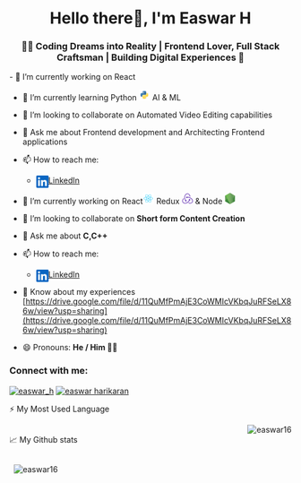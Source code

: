 
<h1 align="center">Hello there👋, I'm Easwar H</h1>
<h3 align="center">👨‍💻 Coding Dreams into Reality | Frontend Lover, Full Stack Craftsman | Building Digital Experiences 🌟</h3>
- 🔭 I’m currently working on React 

- 🌱 I’m currently learning Python <code><img height="20" src="https://raw.githubusercontent.com/github/explore/80688e429a7d4ef2fca1e82350fe8e3517d3494d/topics/python/python.png"></code> AI & ML
- 👯 I’m looking to collaborate on Automated Video Editing capabilities
- 💬 Ask me about Frontend development and Architecting Frontend applications
- 📫 How to reach me:
  - <a href="https://www.linkedin.com/in/sbmadhav/"> LinkedIn <img align="left" alt="Madhav's LinkedIn" width="22px" src="linkedin.svg" /></a>

- 🔭 I’m currently working on React<code><img height="20" src="https://raw.githubusercontent.com/github/explore/80688e429a7d4ef2fca1e82350fe8e3517d3494d/topics/react/react.png"></code> Redux <code><img height="20" src="https://raw.githubusercontent.com/github/explore/80688e429a7d4ef2fca1e82350fe8e3517d3494d/topics/redux/redux.png"></code> 
& Node <code><img height="20" src="https://raw.githubusercontent.com/github/explore/80688e429a7d4ef2fca1e82350fe8e3517d3494d/topics/nodejs/nodejs.png"></code> 

- 👯 I’m looking to collaborate on **Short form Content Creation**

- 💬 Ask me about **C,C++**

- 📫 How to reach me:
  - <a href="https://www.linkedin.com/in/easwar-harikaran-07764321b/"> LinkedIn <img align="left" alt="Easwar's LinkedIn" width="22px" src="linkedin.svg" /></a>

- 📄 Know about my experiences [https://drive.google.com/file/d/11QuMfPmAjE3CoWMIcVKbqJuRFSeLX86w/view?usp=sharing](https://drive.google.com/file/d/11QuMfPmAjE3CoWMIcVKbqJuRFSeLX86w/view?usp=sharing)

- 😄 Pronouns: **He / Him 👨‍💼**

<h3 align="left">Connect with me:</h3>
<p align="left">
<a href="https://twitter.com/easwar_h" target="blank"><img align="center" src="https://raw.githubusercontent.com/rahuldkjain/github-profile-readme-generator/master/src/images/icons/Social/twitter.svg" alt="easwar_h" height="30" width="40" /></a>
<a href="https://linkedin.com/in/easwar harikaran" target="blank"><img align="center" src="https://raw.githubusercontent.com/rahuldkjain/github-profile-readme-generator/master/src/images/icons/Social/linked-in-alt.svg" alt="easwar harikaran" height="30" width="40" /></a>
</p>
⚡ My Most Used Language
<br/>
<p align="left" style="float:right" float="right">
  <img align="left" src="https://github-readme-stats.vercel.app/api/top-langs?username=easwar16&show_icons=true&locale=en&layout=compact" alt="easwar16" />
</p>
<br/>

📈 My Github stats
<br/>
<p align="left" style="float:left" float="left">&nbsp;
  <img align="center" src="https://github-readme-stats.vercel.app/api?username=easwar16&show_icons=true&locale=en" alt="easwar16" />
</p>
<br/>
